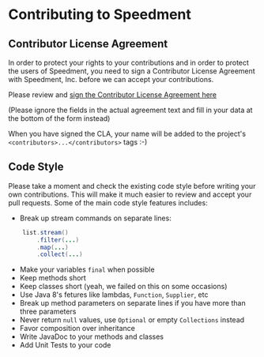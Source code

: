 Contributing to Speedment
=========================

Contributor License Agreement
-----------------------------

In order to protect your rights to your contributions and in order to protect the users of Speedment, you need
to sign a Contributor License Agreement with Speedment, Inc. before we can accept your contributions.

Please review and <a href="https://www.clahub.com/agreements/speedment/speedment">sign the Contributor License Agreement here</a>

(Please ignore the fields in the actual agreement text and fill in your data at the bottom of the form instead)

When you have signed the CLA, your name will be added to the project's ```<contributors>...</contributors>``` tags :-)

Code Style
----------

Please take a moment and check the existing code style before writing your own 
contributions. This will make it much easier to review and accept your pull
requests. Some of the main code style features includes:

* Break up stream commands on separate lines:
```java
    list.stream()
        .filter(...)
        .map(...)
        .collect(...)
```

* Make your variables ```final``` when possible
* Keep methods short
* Keep classes short (yeah, we failed on this on some occasions)
* Use Java 8's fetures like lambdas, ```Function```, ```Supplier```, etc 
* Break up method parameters on separate lines if you have more than three parameters
* Never return ```null``` values, use ```Optional``` or empty ```Collections``` instead
* Favor composition over inheritance
* Write JavaDoc to your methods and classes
* Add Unit Tests to your code
